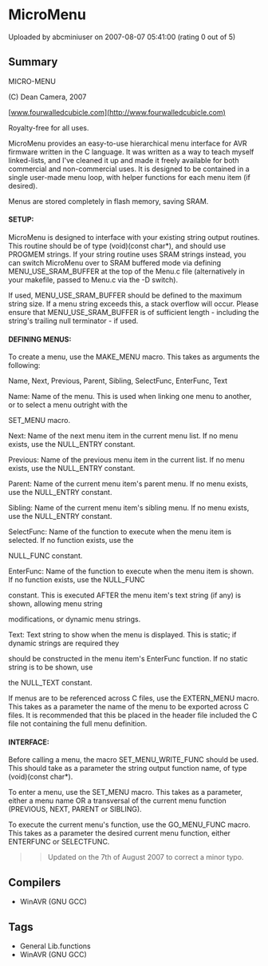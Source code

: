 # MicroMenu

Uploaded by abcminiuser on 2007-08-07 05:41:00 (rating 0 out of 5)

## Summary

 MICRO-MENU


 (C) Dean Camera, 2007  

[www.fourwalledcubicle.com](http://www.fourwalledcubicle.com)


 Royalty-free for all uses.


MicroMenu provides an easy-to-use hierarchical menu interface for AVR firmware written in the C language. It was written as a way to teach myself linked-lists, and I've cleaned it up and made it freely available for both commercial and non-commercial uses. It is designed to be contained in a single user-made menu loop, with helper functions for each menu item (if desired).


Menus are stored completely in flash memory, saving SRAM.


#### SETUP: ####


 MicroMenu is designed to interface with your existing string output routines. This routine should be of type (void)(const char*), and should use PROGMEM strings. If your string routine uses SRAM strings instead, you can switch MicroMenu over to SRAM buffered mode via defining MENU\_USE\_SRAM\_BUFFER at the top of the Menu.c file (alternatively in your makefile, passed to Menu.c via the -D switch).


 If used, MENU\_USE\_SRAM\_BUFFER should be defined to the maximum string size. If a menu string exceeds this, a stack overflow will occur. Please ensure that MENU\_USE\_SRAM\_BUFFER is of sufficient length - including the string's trailing null terminator - if used.


#### DEFINING MENUS: ####


 To create a menu, use the MAKE\_MENU macro. This takes as arguments the following: 


 Name, Next, Previous, Parent, Sibling, SelectFunc, EnterFunc, Text


 Name: Name of the menu. This is used when linking one menu to another, or to select a menu outright with the  

 SET\_MENU macro.


 Next: Name of the next menu item in the current menu list. If no menu exists, use the NULL\_ENTRY constant.


 Previous: Name of the previous menu item in the current list. If no menu exists, use the NULL\_ENTRY constant.


 Parent: Name of the current menu item's parent menu. If no menu exists, use the NULL\_ENTRY constant.


 Sibling: Name of the current menu item's sibling menu. If no menu exists, use the NULL\_ENTRY constant.


 SelectFunc: Name of the function to execute when the menu item is selected. If no function exists, use the  

 NULL\_FUNC constant.


 EnterFunc: Name of the function to execute when the menu item is shown. If no function exists, use the NULL\_FUNC  

 constant. This is executed AFTER the menu item's text string (if any) is shown, allowing menu string  

 modifications, or dynamic menu strings.


 Text: Text string to show when the menu is displayed. This is static; if dynamic strings are required they  

 should be constructed in the menu item's EnterFunc function. If no static string is to be shown, use  

 the NULL\_TEXT constant.


 If menus are to be referenced across C files, use the EXTERN\_MENU macro. This takes as a parameter the name of the menu to be exported across C files. It is recommended that this be placed in the header file included the C file not containing the full menu definition.


#### INTERFACE: ####


 Before calling a menu, the macro SET\_MENU\_WRITE\_FUNC should be used. This should take as a parameter the string output function name, of type (void)(const char*).


 To enter a menu, use the SET\_MENU macro. This takes as a parameter, either a menu name OR a transversal of the current menu function (PREVIOUS, NEXT, PARENT or SIBLING).


 To execute the current menu's function, use the GO\_MENU\_FUNC macro. This takes as a parameter the desired current menu function, either ENTERFUNC or SELECTFUNC.


>> Updated on the 7th of August 2007 to correct a minor typo.

## Compilers

- WinAVR (GNU GCC)

## Tags

- General Lib.functions
- WinAVR (GNU GCC)
